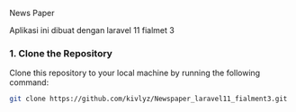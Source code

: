 News Paper

Aplikasi ini dibuat dengan laravel 11 fialmet 3

### 1. Clone the Repository
Clone this repository to your local machine by running the following command:
```bash
git clone https://github.com/kivlyz/Newspaper_laravel11_fialment3.git
